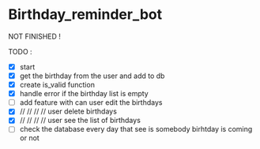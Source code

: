 # Birthday_reminder_bot 
NOT FINISHED !

TODO  :  
- [x] start 
- [x] get the birthday from the user and add to db
- [x] create is_valid function 
- [x] handle error if the birthday list is empty 
- [ ] add feature with can user edit the birthdays 
- [x] //     //    //  //  user delete birthdays 
- [x] //     //    //  //  user see the list of birthdays 
- [ ] check the database every day that see is somebody birhtday is coming or not 
